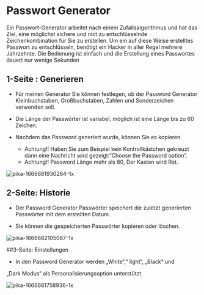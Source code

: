 
# Passwort Generator 

Ein Passwort-Generator arbeitet nach einem Zufallsalgorithmus und hat das Ziel,
eine möglichst sichere und nict zu entschlüsselnde Zeichenkombination für Sie zu erstellen.
Um ein auf diese Weise erstelltes Passwort zu entschlüsseln, 
benötigt ein Hacker in aller Regel mehrere Jahrzehnte. Die Bedienung ist einfach und die
Erstellung eines Passwortes dauert nur wenige Sekunden


## 1-Seite : Generieren

- Für meinen Generator Sie können festlegen, ob der Password
Generator Kleinbuchstaben, Großbuchstaben, Zahlen und
Sonderzeichen verwenden soll.

- Die Länge der Passwörter ist variabel, möglich ist eine Länge bis zu
60 Zeichen.

- Nachdem das Password generiert wurde, können Sie es kopieren.

   - Achtung!! Haben Sie zum Beispiel kein Kontrollkästchen gekreuzt
dann eine Nachricht wird gezeigt:“Choose the Password option“.
   - Achtung!! Password Länge mehr als 60, Der Kasten wird Rot.


![pika-1666681930264-1x](https://user-images.githubusercontent.com/101860651/197963835-55542bf9-af40-4602-8015-76142e8ee860.png)

## 2-Seite: Historie

- Der Password Generator Passwörter speichert die zuletzt
generierten Passwörter mit dem erstellten Datum.

- Sie können die gespeicherten Passwörter kopieren oder löschen.

![pika-1666682105067-1x](https://user-images.githubusercontent.com/101860651/197964139-bc1f3014-bc9c-4092-b5d9-6af29b0ed595.png)

##3-Seite: Einstellungen
 
 - In den Password Generator werden „White“,“ light“, „Black“ und
 
„Dark Modus“ als Personalisierungsoption unterstützt.

![pika-1666681758936-1x](https://user-images.githubusercontent.com/101860651/197964665-e16bdf36-c905-4ef7-b243-461556396ea4.png)


